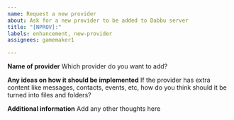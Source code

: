 ```yaml
---
name: Request a new provider
about: Ask for a new provider to be added to Dabbu server
title: "[NPROV]:"
labels: enhancement, new-provider
assignees: gamemaker1

---
```


**Name of provider**
Which provider do you want to add?

**Any ideas on how it should be implemented**
If the provider has extra content like messages, contacts, events, etc, how do you think should it be turned into files and folders?

**Additional information**
Add any other thoughts here
